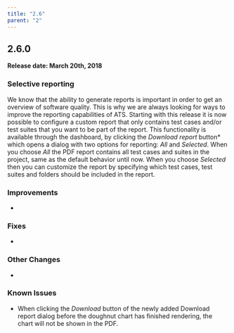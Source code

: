 ```yaml
---
title: "2.6"
parent: "2"
---
```


## 2.6.0

**Release date: March 20th, 2018**

### Selective reporting

We know that the ability to generate reports is important in order to get an overview of software quality. This is why we are always looking for ways to improve the reporting capabilities of ATS. Starting with this release it is now possible to configure a custom report that only contains test cases and/or test suites that you want to be part of the report. This functionality is available through the dashboard, by clicking the *Download report* button* which opens a dialog with two options for reporting: *All* and *Selected*. When you choose *All* the PDF report contains all test cases and suites in the project, same as the default behavior until now. When you choose *Selected* then you can customize the report by specifying which test cases, test suites and folders should be included in the report. 

### Improvements

* 


### Fixes

*

### Other Changes

* 

### Known Issues

* When clicking the *Download* button of the newly added Download report dialog before the doughnut chart has finished rendering, the chart will not be shown in the PDF. 